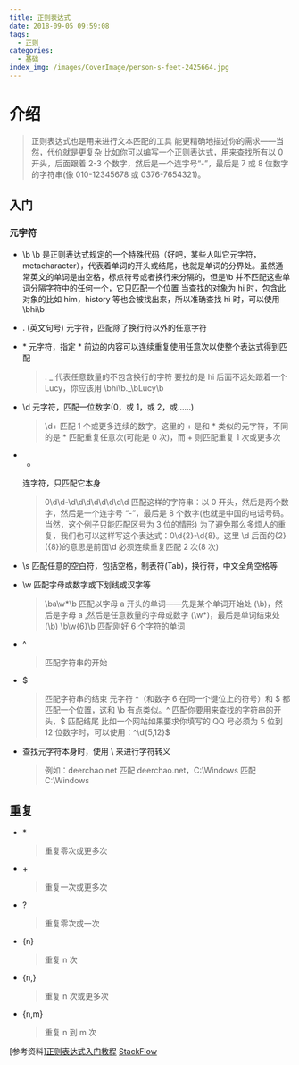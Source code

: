 ```yaml
---
title: 正则表达式
date: 2018-09-05 09:59:08
tags:
  - 正则
categories:
  - 基础
index_img: /images/CoverImage/person-s-feet-2425664.jpg
---
```


# 介绍

> 正则表达式也是用来进行文本匹配的工具
> 能更精确地描述你的需求——当然，代价就是更复杂
> 比如你可以编写一个正则表达式，用来查找所有以 0 开头，后面跟着 2-3 个数字，然后是一个连字号“-”，最后是 7 或 8 位数字的字符串(像 010-12345678 或 0376-7654321)。

## 入门

<!-- more -->

### 元字符

- \b
  \b 是正则表达式规定的一个特殊代码（好吧，某些人叫它元字符，metacharacter），代表着单词的开头或结尾，也就是单词的分界处。虽然通常英文的单词是由空格，标点符号或者换行来分隔的，但是\b 并不匹配这些单词分隔字符中的任何一个，它只匹配一个位置
  当查找的对象为 hi 时，包含此对象的比如 him，history 等也会被找出来，所以准确查找 hi 时，可以使用 \bhi\b
- . (英文句号)
  元字符，匹配除了换行符以外的任意字符
- \*
  元字符，指定 \* 前边的内容可以连续重复使用任意次以使整个表达式得到匹配

  > . _ 代表任意数量的不包含换行的字符
  > 要找的是 hi 后面不远处跟着一个 Lucy，你应该用 \bhi\b._\bLucy\b

- \d
  元字符，匹配一位数字(0，或 1，或 2，或……)

  > \d+ 匹配 1 个或更多连续的数字。这里的 + 是和 \* 类似的元字符，不同的是 \* 匹配重复任意次(可能是 0 次)，而 + 则匹配重复 1 次或更多次

- -
  连字符，只匹配它本身

  > 0\d\d-\d\d\d\d\d\d\d\d 匹配这样的字符串：以 0 开头，然后是两个数字，然后是一个连字号 “-”，最后是 8 个数字(也就是中国的电话号码。当然，这个例子只能匹配区号为 3 位的情形)
  > 为了避免那么多烦人的重复，我们也可以这样写这个表达式：0\d{2}-\d{8}。这里 \d 后面的{2}({8})的意思是前面\d 必须连续重复匹配 2 次(8 次)

- \s
  匹配任意的空白符，包括空格，制表符(Tab)，换行符，中文全角空格等
- \w
  匹配字母或数字或下划线或汉字等
  > \ba\w*\b 匹配以字母 a 开头的单词——先是某个单词开始处 (\b)，然后是字母 a ,然后是任意数量的字母或数字 (\w*)，最后是单词结束处 (\b)
  > \b\w{6}\b 匹配刚好 6 个字符的单词
- ^
  > 匹配字符串的开始
- \$

  > 匹配字符串的结束
  > 元字符 ^（和数字 6 在同一个键位上的符号）和 \$ 都匹配一个位置，这和 \b 有点类似。^ 匹配你要用来查找的字符串的开头，\$ 匹配结尾
  > 比如一个网站如果要求你填写的 QQ 号必须为 5 位到 12 位数字时，可以使用：^\d{5,12}\$

- 查找元字符本身时，使用 \ 来进行字符转义
  > 例如：deerchao\.net 匹配 deerchao.net，C:\\Windows 匹配 C:\Windows

## 重复

- \*
  > 重复零次或更多次
- \+
  > 重复一次或更多次
- ?
  > 重复零次或一次
- {n}
  > 重复 n 次
- {n,}
  > 重复 n 次或更多次
- {n,m}
  > 重复 n 到 m 次

[参考资料][正则表达式入门教程](http://deerchao.net/tutorials/regex/regex.htm)
[StackFlow](https://stackoverflow.com/tags/regex/info)
